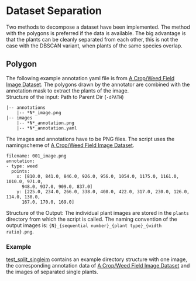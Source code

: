 # Dataset Separation
Two methods to decompose a dataset have been implemented. The method with the polygons is preferred if the data is available. The big advantage is that the plants can be cleanly separated from each other, this is not the case with the DBSCAN variant, when plants of the same species overlap. 

## Polygon 
The following example annotation yaml file is from [A Crop/Weed Field Image Dataset](https://github.com/cwfid/dataset). The polygons drawn by the annotator are combined with the annotation mask to extract the plants of the image.  
Structure of the input:
Path to Parent Dir (`-dPATH`)
```
|-- annotations
    |-- *N*_image.png
|-- images
    |-- *N*_annotation.png
    |-- *N*_annotation.yaml
```
The images and annotations have to be PNG files. The script uses the namingscheme of [A Crop/Weed Field Image Dataset](https://github.com/cwfid/dataset). 
```
filename: 001_image.png
annotation:
- type: weed
  points:
    x: [810.0, 841.0, 846.0, 926.0, 956.0, 1054.0, 1175.0, 1161.0, 1010.0, 971.0,
      948.0, 937.0, 909.0, 837.0]
    y: [225.0, 234.0, 266.0, 338.0, 408.0, 422.0, 317.0, 230.0, 126.0, 114.0, 130.0,
      167.0, 170.0, 169.0]
```
Structure of the Output:
The individual plant images are stored in the `plants` directory from which the script is called.
The naming convention of the output images is: `{N}_{sequential number}_{plant type}_{width ratio}.png`.

### Example
[test_split_singleim](./polygon/test_split_singleim/) contains an example directory structure with one image, the corresponding annotation data of [A Crop/Weed Field Image Dataset](https://github.com/cwfid/dataset) and the images of separated single plants. 
